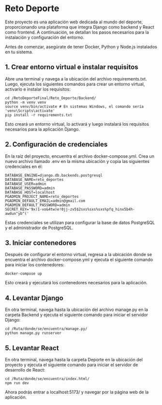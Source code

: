 # Reto Deporte

Este proyecto es una aplicación web dedicada al mundo del deporte, proporcionando una plataforma que integra Django como backend y React como frontend. A continuación, se detallan los pasos necesarios para la instalación y configuración del entorno.

Antes de comenzar, asegúrate de tener Docker, Python y Node.js instalados en tu sistema.

## 1\. Crear entorno virtual e instalar requisitos

Abre una terminal y navega a la ubicación del archivo requirements.txt. Luego, ejecuta los siguientes comandos para crear un entorno virtual, activarlo e instalar los requisitos:

```
cd /RetoDeporteFinal/Reto_Deporte/Backend/
python -m venv venv
source venv/bin/activate # En sistemas Windows, el comando sería 'venv\Scripts\activate'
pip install -r requirements.txt
```

Esto creará un entorno virtual, lo activará y luego instalará los requisitos necesarios para la aplicación Django.

## 2\. Configuración de credenciales

En la raíz del proyecto, encuentra el archivo docker-compose.yml. Crea un nuevo archivo llamado .env en la misma ubicación y copia las siguientes credenciales en él:

```linux
DATABASE_ENGINE=django.db.backends.postgresql
DATABASE_NAME=reto_deportes
DATABASE_USER=admin
DATABASE_PASSWORD=admin
DATABASE_HOST=localhost
PGADMIN_PROJECT_NAME=reto_deportes
PGADMIN_DEFAULT_EMAIL=admin@gmail.com
PGADMIN_DEFAULT_PASSWORD=admin
SECRET_KEY='9x)1-vo&4tw)e!0jj-zv5$2sxs%sxs%sxs%pfq_hinx5b4h-awdun^yb^('
```

Estas credenciales se utilizan para configurar la base de datos PostgreSQL y el administrador de PostgreSQL.

## 3\. Iniciar contenedores

Después de configurar el entorno virtual, regresa a la ubicación donde se encuentra el archivo docker-compose.yml y ejecuta el siguiente comando para iniciar los contenedores:

```
docker-compose up
```

Esto creará y ejecutará los contenedores necesarios para la aplicación.

## 4\. Levantar Django

En otra terminal, navega hasta la ubicación del archivo manage.py en la carpeta Backend y ejecuta el siguiente comando para iniciar el servidor Django:

```
cd /Ruta/donde/se/encuentra/manage.py/
python manage.py runserver
```

## 5\. Levantar React

En otra terminal, navega hasta la carpeta Deporte en la ubicación del proyecto y ejecuta el siguiente comando para iniciar el servidor de desarrollo de React:

```
cd /Ruta/donde/se/encuentra/index.html/
npm run dev
```

Ahora podrás entrar a localhost:5173/ y navegar por la página web de la aplicación.
